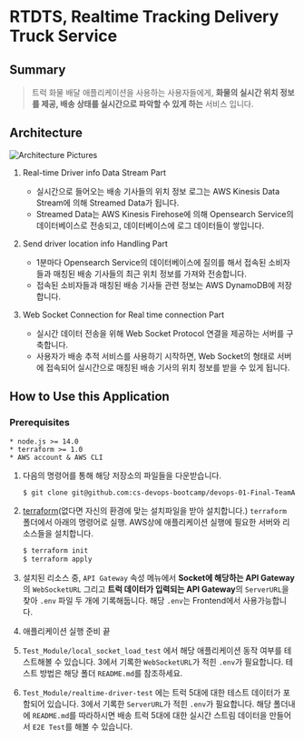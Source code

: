 RTDTS, Realtime Tracking Delivery Truck Service
=============
Summary
-------------
> 트럭 화물 배달 애플리케이션을 사용하는 사용자들에게,   **화물의 실시간 위치 정보를 제공, 배송 상태를 실시간으로 파악할 수 있게 하는** 서비스 입니다.

Architecture
-------------
![Architecture Pictures](https://user-images.githubusercontent.com/25300991/171104161-7929d63f-2b19-476f-b23b-01fd6fa0426f.jpeg)

1. Real-time Driver info Data Stream Part 
   *  실시간으로 들어오는 배송 기사들의 위치 정보 로그는 AWS Kinesis Data Stream에 의해 Streamed Data가 됩니다.
   *  Streamed Data는 AWS Kinesis Firehose에 의해 Opensearch Service의 데이터베이스로 전송되고, 데이터베이스에 로그 데이터들이 쌓입니다.

2. Send driver location info Handling Part 
   * 1분마다 Opensearch Service의 데이터베이스에 질의를 해서 접속된 소비자들과 매칭된 배송 기사들의 최근 위치 정보를 가져와 전송합니다.
   * 접속된 소비자들과 매칭된 배송 기사들 관련 정보는 AWS DynamoDB에 저장합니다.
  
3. Web Socket Connection for Real time connection Part 
   * 실시간 데이터 전송을 위해 Web Socket Protocol 연결을 제공하는 서버를 구축합니다.
   * 사용자가 배송 추적 서비스를 사용하기 시작하면, Web Socket의 형태로 서버에 접속되어 실시간으로 매칭된 배송 기사의 위치 정보를 받을 수 있게 됩니다.

How to Use this Application
-------------
### Prerequisites
    * node.js >= 14.0
    * terraform >= 1.0
    * AWS account & AWS CLI
  
1. 다음의 명령어를 통해 해당 저장소의 파일들을 다운받습니다.   

    ```bash 
    $ git clone git@github.com:cs-devops-bootcamp/devops-01-Final-TeamA-scenario2.git
    ```
2. [terraform](https://www.terraform.io/downloads)(없다면 자신의 환경에 맞는 설치파일을 받아 설치합니다.) ```terraform``` 폴더에서 아래의 명령어로 실행. AWS상에 애플리케이션 실행에 필요한 서버와 리소스들을 설치합니다.

    ```bash 
    $ terraform init
    $ terraform apply
    ```

3. 설치된 리소스 중, `API Gateway` 속성 메뉴에서 **Socket에 해당하는 API Gateway**의 `WebSocketURL` 그리고 **트럭 데이터가 입력되는 API Gateway**의 `ServerURL`을 찾아 `.env` 파일 두 개에 기록해둡니다. 해당 `.env`는 Frontend에서 사용가능합니다.
4. 애플리케이션 실행 준비 끝
5. `Test_Module/local_socket_load_test` 에서 해당 애플리케이션 동작 여부를 테스트해볼 수 있습니다. 3에서 기록한 `WebSocketURL`가 적힌 `.env`가 필요합니다. 테스트 방법은 해당 폴더 `README.md`를 참조하세요.
6. `Test_Module/realtime-driver-test` 에는 트럭 5대에 대한 테스트 데이터가 포함되어 있습니다. 3에서 기록한 `ServerURL`가 적힌 `.env`가 필요합니다. 해당 폴더내에 `README.md`를 따라하시면 배송 트럭 5대에 대한 실시간 스트림 데이터을 만들어서 `E2E Test`를 해볼 수 있습니다.